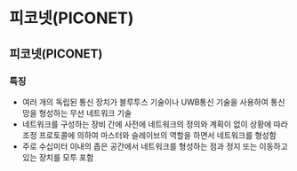# 피코넷(PICONET)

## 피코넷(PICONET)

### 특징

- 여러 개의 독립된 통신 장치가 블루투스 기술이나 UWB통신 기술을 사용하여 통신망을 형성하는 무선 네트워크 기술
- 네트워크를 구성하는 장비 간에 사전에 네트워크의 정의와 계획이 없이 상황에 따라 조정 프로토콜에 의하여 마스터와 슬레이브의 역할을 하면서 네트워크를 형성함
- 주로 수십미터 이내의 좁은 공간에서 네트워크를 형성하는 점과 정지 또는 이동하고 있는 장치를 모투 포함
